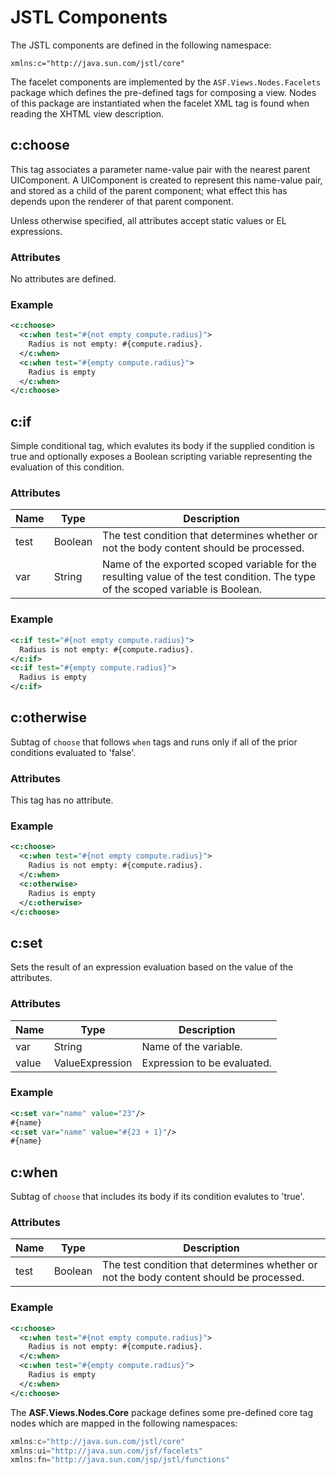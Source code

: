 # JSTL Components
The JSTL components are defined in the following namespace:
```
xmlns:c="http://java.sun.com/jstl/core"
```

The facelet components are implemented by the `ASF.Views.Nodes.Facelets`
package which defines the pre-defined tags for composing a view.  Nodes of
this package are instantiated when the facelet XML tag is found when reading
the XHTML view description.

## c:choose

This tag associates a parameter name-value pair with the nearest parent UIComponent.
A UIComponent is created to represent this name-value pair, and stored as a child
of the parent component; what effect this has depends upon the renderer of that
parent component.

Unless otherwise specified, all attributes accept static values or EL expressions.

### Attributes

No attributes are defined.


### Example

```XML
<c:choose>
  <c:when test="#{not empty compute.radius}">
    Radius is not empty: #{compute.radius}.
  </c:when>
  <c:when test="#{empty compute.radius}">
    Radius is empty
  </c:when>
</c:choose>
```
## c:if

Simple conditional tag, which evalutes its body if the supplied condition is true
and optionally exposes a Boolean scripting variable representing the evaluation of
this condition.

### Attributes

| Name  | Type            | Description                                        |
| ----- | --------------- | -------------------------------------------------- |
| test  | Boolean         | The test condition that determines whether or not the body content should be processed. |
| var   | String          | Name of the exported scoped variable for the resulting value of the test condition. The type of the scoped variable is Boolean. |


### Example

```XML
<c:if test="#{not empty compute.radius}">
  Radius is not empty: #{compute.radius}.
</c:if>
<c:if test="#{empty compute.radius}">
  Radius is empty
</c:if>
```

## c:otherwise

Subtag of `choose` that follows `when` tags and runs only if all of
the prior conditions evaluated to 'false'.

### Attributes

This tag has no attribute.


### Example

```XML
<c:choose>
  <c:when test="#{not empty compute.radius}">
    Radius is not empty: #{compute.radius}.
  </c:when>
  <c:otherwise>
    Radius is empty
  </c:otherwise>
</c:choose>
```
## c:set

Sets the result of an expression evaluation based on the value of the attributes.

### Attributes

| Name  | Type            | Description                                        |
| ----- | --------------- | -------------------------------------------------- |
| var   | String          | Name of the variable.                              |
| value | ValueExpression | Expression to be evaluated.                        |


### Example

```XML
<c:set var="name" value="23"/>
#{name}
<c:set var="name" value="#{23 + 1}"/>
#{name}
```

## c:when

Subtag of `choose` that includes its body if its condition evalutes to 'true'.

### Attributes

| Name  | Type    | Description                                        |
| ----- | --------| -------------------------------------------------- |
| test  | Boolean | The test condition that determines whether or not the body content should be processed. |


### Example

```XML
<c:choose>
  <c:when test="#{not empty compute.radius}">
    Radius is not empty: #{compute.radius}.
  </c:when>
  <c:when test="#{empty compute.radius}">
    Radius is empty
  </c:when>
</c:choose>
```

The <b>ASF.Views.Nodes.Core</b> package defines some pre-defined
core tag nodes which are mapped in the following namespaces:

```Ada
xmlns:c="http://java.sun.com/jstl/core"
xmlns:ui="http://java.sun.com/jsf/facelets"
xmlns:fn="http://java.sun.com/jsp/jstl/functions"
```

